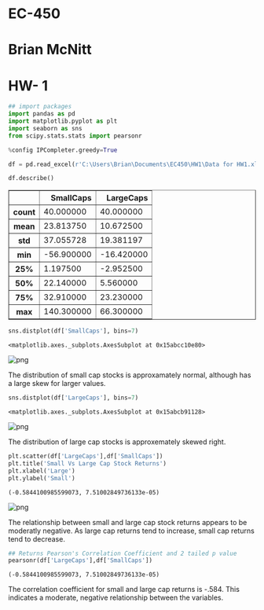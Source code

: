 
# EC-450
# Brian McNitt
# HW- 1


```python
## import packages
import pandas as pd
import matplotlib.pyplot as plt
import seaborn as sns
from scipy.stats.stats import pearsonr

%config IPCompleter.greedy=True
```


```python
df = pd.read_excel(r'C:\Users\Brian\Documents\EC450\HW1\Data for HW1.xlsx')
```


```python
df.describe()
```




<div>
<style scoped>
    .dataframe tbody tr th:only-of-type {
        vertical-align: middle;
    }

    .dataframe tbody tr th {
        vertical-align: top;
    }

    .dataframe thead th {
        text-align: right;
    }
</style>
<table border="1" class="dataframe">
  <thead>
    <tr style="text-align: right;">
      <th></th>
      <th>SmallCaps</th>
      <th>LargeCaps</th>
    </tr>
  </thead>
  <tbody>
    <tr>
      <th>count</th>
      <td>40.000000</td>
      <td>40.000000</td>
    </tr>
    <tr>
      <th>mean</th>
      <td>23.813750</td>
      <td>10.672500</td>
    </tr>
    <tr>
      <th>std</th>
      <td>37.055728</td>
      <td>19.381197</td>
    </tr>
    <tr>
      <th>min</th>
      <td>-56.900000</td>
      <td>-16.420000</td>
    </tr>
    <tr>
      <th>25%</th>
      <td>1.197500</td>
      <td>-2.952500</td>
    </tr>
    <tr>
      <th>50%</th>
      <td>22.140000</td>
      <td>5.560000</td>
    </tr>
    <tr>
      <th>75%</th>
      <td>32.910000</td>
      <td>23.230000</td>
    </tr>
    <tr>
      <th>max</th>
      <td>140.300000</td>
      <td>66.300000</td>
    </tr>
  </tbody>
</table>
</div>




```python
sns.distplot(df['SmallCaps'], bins=7)
```




    <matplotlib.axes._subplots.AxesSubplot at 0x15abcc10e80>




![png](output_4_1.png)


The distribution of small cap stocks is approxamately normal, although has a large skew for larger values. 


```python
sns.distplot(df['LargeCaps'], bins=7)
```




    <matplotlib.axes._subplots.AxesSubplot at 0x15abcb91128>




![png](output_6_1.png)


The distribution of large cap stocks is approxemately skewed right.


```python
plt.scatter(df['LargeCaps'],df['SmallCaps'])
plt.title('Small Vs Large Cap Stock Returns')
plt.xlabel('Large')
plt.ylabel('Small')
```




    (-0.5844100985599073, 7.51002849736133e-05)




![png](output_8_1.png)


The relationship between small and large cap stock returns appears to be moderatly negative. As large cap returns tend to increase, small cap returns tend to decrease.


```python
## Returns Pearson's Correlation Coefficient and 2 tailed p value
pearsonr(df['LargeCaps'],df['SmallCaps'])
```




    (-0.5844100985599073, 7.51002849736133e-05)



The correlation coefficient for small and large cap returns is -.584. This indicates a moderate, negative relationship between the variables. 
